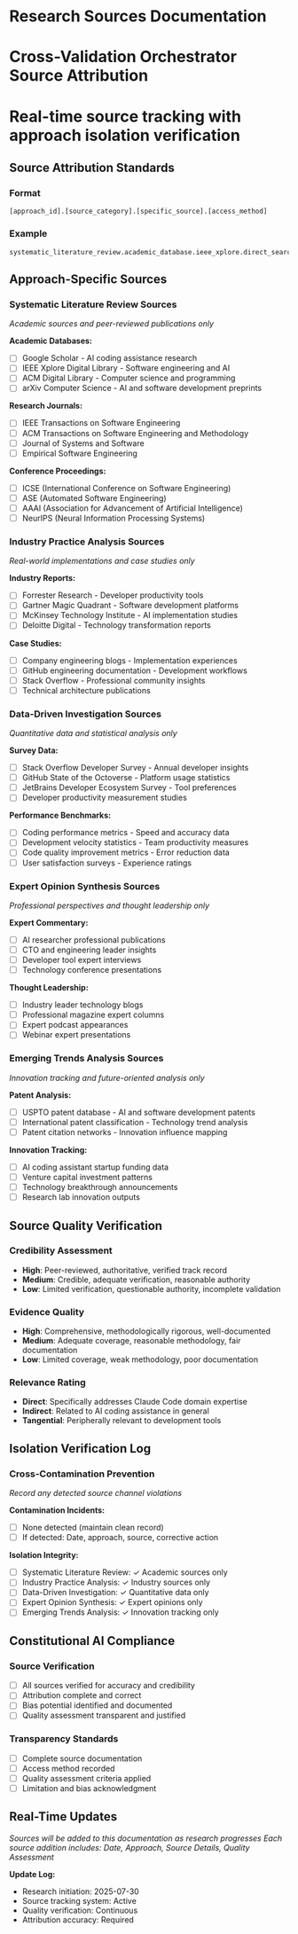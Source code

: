 # Research Sources Documentation
# Cross-Validation Orchestrator Source Attribution
# Real-time source tracking with approach isolation verification

## Source Attribution Standards

### Format
```
[approach_id].[source_category].[specific_source].[access_method]
```

### Example
```
systematic_literature_review.academic_database.ieee_xplore.direct_search
```

## Approach-Specific Sources

### Systematic Literature Review Sources
*Academic sources and peer-reviewed publications only*

**Academic Databases:**
- [ ] Google Scholar - AI coding assistance research
- [ ] IEEE Xplore Digital Library - Software engineering and AI
- [ ] ACM Digital Library - Computer science and programming
- [ ] arXiv Computer Science - AI and software development preprints

**Research Journals:**
- [ ] IEEE Transactions on Software Engineering
- [ ] ACM Transactions on Software Engineering and Methodology
- [ ] Journal of Systems and Software
- [ ] Empirical Software Engineering

**Conference Proceedings:**
- [ ] ICSE (International Conference on Software Engineering)
- [ ] ASE (Automated Software Engineering)
- [ ] AAAI (Association for Advancement of Artificial Intelligence)
- [ ] NeurIPS (Neural Information Processing Systems)

### Industry Practice Analysis Sources
*Real-world implementations and case studies only*

**Industry Reports:**
- [ ] Forrester Research - Developer productivity tools
- [ ] Gartner Magic Quadrant - Software development platforms
- [ ] McKinsey Technology Institute - AI implementation studies
- [ ] Deloitte Digital - Technology transformation reports

**Case Studies:**
- [ ] Company engineering blogs - Implementation experiences
- [ ] GitHub engineering documentation - Development workflows
- [ ] Stack Overflow - Professional community insights
- [ ] Technical architecture publications

### Data-Driven Investigation Sources
*Quantitative data and statistical analysis only*

**Survey Data:**
- [ ] Stack Overflow Developer Survey - Annual developer insights
- [ ] GitHub State of the Octoverse - Platform usage statistics
- [ ] JetBrains Developer Ecosystem Survey - Tool preferences
- [ ] Developer productivity measurement studies

**Performance Benchmarks:**
- [ ] Coding performance metrics - Speed and accuracy data
- [ ] Development velocity statistics - Team productivity measures
- [ ] Code quality improvement metrics - Error reduction data
- [ ] User satisfaction surveys - Experience ratings

### Expert Opinion Synthesis Sources
*Professional perspectives and thought leadership only*

**Expert Commentary:**
- [ ] AI researcher professional publications
- [ ] CTO and engineering leader insights
- [ ] Developer tool expert interviews
- [ ] Technology conference presentations

**Thought Leadership:**
- [ ] Industry leader technology blogs
- [ ] Professional magazine expert columns
- [ ] Expert podcast appearances
- [ ] Webinar expert presentations

### Emerging Trends Analysis Sources
*Innovation tracking and future-oriented analysis only*

**Patent Analysis:**
- [ ] USPTO patent database - AI and software development patents
- [ ] International patent classification - Technology trend analysis
- [ ] Patent citation networks - Innovation influence mapping

**Innovation Tracking:**
- [ ] AI coding assistant startup funding data
- [ ] Venture capital investment patterns
- [ ] Technology breakthrough announcements
- [ ] Research lab innovation outputs

## Source Quality Verification

### Credibility Assessment
- **High**: Peer-reviewed, authoritative, verified track record
- **Medium**: Credible, adequate verification, reasonable authority
- **Low**: Limited verification, questionable authority, incomplete validation

### Evidence Quality
- **High**: Comprehensive, methodologically rigorous, well-documented
- **Medium**: Adequate coverage, reasonable methodology, fair documentation
- **Low**: Limited coverage, weak methodology, poor documentation

### Relevance Rating
- **Direct**: Specifically addresses Claude Code domain expertise
- **Indirect**: Related to AI coding assistance in general
- **Tangential**: Peripherally relevant to development tools

## Isolation Verification Log

### Cross-Contamination Prevention
*Record any detected source channel violations*

**Contamination Incidents:**
- [ ] None detected (maintain clean record)
- [ ] If detected: Date, approach, source, corrective action

**Isolation Integrity:**
- [ ] Systematic Literature Review: ✓ Academic sources only
- [ ] Industry Practice Analysis: ✓ Industry sources only  
- [ ] Data-Driven Investigation: ✓ Quantitative data only
- [ ] Expert Opinion Synthesis: ✓ Expert opinions only
- [ ] Emerging Trends Analysis: ✓ Innovation tracking only

## Constitutional AI Compliance

### Source Verification
- [ ] All sources verified for accuracy and credibility
- [ ] Attribution complete and correct
- [ ] Bias potential identified and documented
- [ ] Quality assessment transparent and justified

### Transparency Standards
- [ ] Complete source documentation
- [ ] Access method recorded
- [ ] Quality assessment criteria applied
- [ ] Limitation and bias acknowledgment

## Real-Time Updates

*Sources will be added to this documentation as research progresses*
*Each source addition includes: Date, Approach, Source Details, Quality Assessment*

**Update Log:**
- Research initiation: 2025-07-30
- Source tracking system: Active
- Quality verification: Continuous
- Attribution accuracy: Required